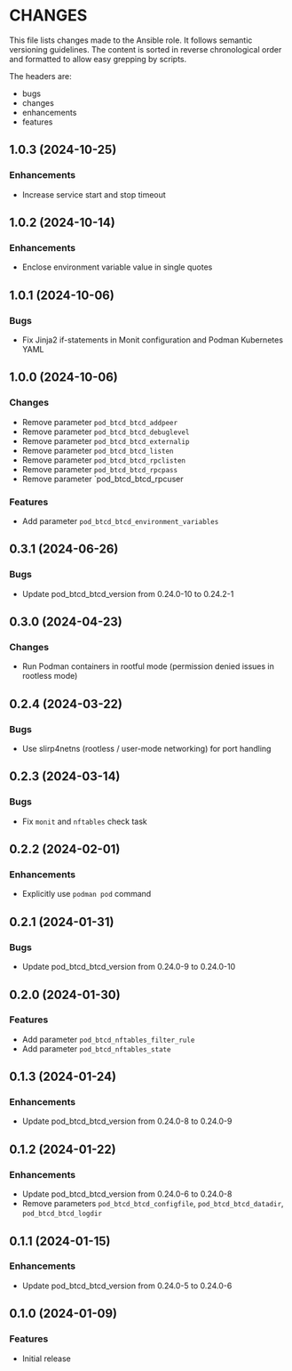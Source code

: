 # CHANGES

This file lists changes made to the Ansible role. It follows semantic versioning
guidelines. The content is sorted in reverse chronological order and formatted
to allow easy grepping by scripts.

The headers are:
- bugs
- changes
- enhancements
- features

## 1.0.3 (2024-10-25)

### Enhancements

- Increase service start and stop timeout

## 1.0.2 (2024-10-14)

### Enhancements

- Enclose environment variable value in single quotes

## 1.0.1 (2024-10-06)

### Bugs

- Fix Jinja2 if-statements in Monit configuration and Podman Kubernetes YAML

## 1.0.0 (2024-10-06)

### Changes

- Remove parameter `pod_btcd_btcd_addpeer`
- Remove parameter `pod_btcd_btcd_debuglevel`
- Remove parameter `pod_btcd_btcd_externalip`
- Remove parameter `pod_btcd_btcd_listen`
- Remove parameter `pod_btcd_btcd_rpclisten`
- Remove parameter `pod_btcd_btcd_rpcpass`
- Remove parameter `pod_btcd_btcd_rpcuser

### Features

- Add parameter `pod_btcd_btcd_environment_variables`

## 0.3.1 (2024-06-26)

### Bugs

- Update pod_btcd_btcd_version from 0.24.0-10 to 0.24.2-1

## 0.3.0 (2024-04-23)

### Changes

- Run Podman containers in rootful mode (permission denied issues in rootless mode)

## 0.2.4 (2024-03-22)

### Bugs

- Use slirp4netns (rootless / user-mode networking) for port handling

## 0.2.3 (2024-03-14)

### Bugs

- Fix `monit` and `nftables` check task

## 0.2.2 (2024-02-01)

### Enhancements

- Explicitly use `podman pod` command

## 0.2.1 (2024-01-31)

### Bugs

- Update pod_btcd_btcd_version from 0.24.0-9 to 0.24.0-10

## 0.2.0 (2024-01-30)

### Features

- Add parameter `pod_btcd_nftables_filter_rule`
- Add parameter `pod_btcd_nftables_state`

## 0.1.3 (2024-01-24)

### Enhancements

- Update pod_btcd_btcd_version from 0.24.0-8 to 0.24.0-9

## 0.1.2 (2024-01-22)

### Enhancements

- Update pod_btcd_btcd_version from 0.24.0-6 to 0.24.0-8
- Remove parameters `pod_btcd_btcd_configfile`, `pod_btcd_btcd_datadir`, `pod_btcd_btcd_logdir`

## 0.1.1 (2024-01-15)

### Enhancements

- Update pod_btcd_btcd_version from 0.24.0-5 to 0.24.0-6

## 0.1.0 (2024-01-09)

### Features

- Initial release
